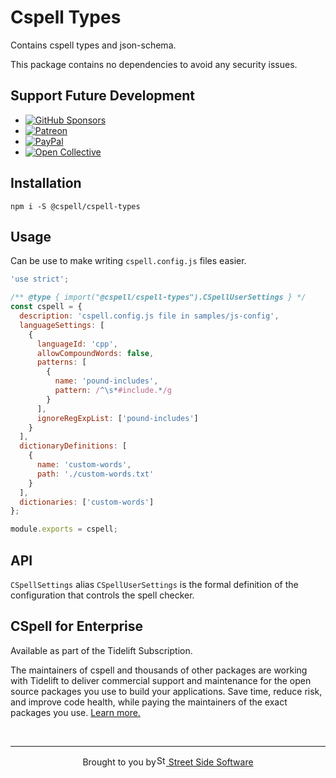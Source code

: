 # Cspell Types

Contains cspell types and json-schema.

This package contains no dependencies to avoid any security issues.

## Support Future Development

<!--- @@inject: ../../static/sponsor.md --->

- [![GitHub Sponsors](https://img.shields.io/badge/-black?style=social&logo=githubsponsors&label=GitHub%20Sponsor%3A%20Street%20Side%20Software)](https://github.com/sponsors/streetsidesoftware)
- [![Patreon](https://img.shields.io/badge/-black?style=social&logo=patreon&label=Patreon%3A%20Street%20Side%20Software)](https://patreon.com/streetsidesoftware)
- [![PayPal](https://img.shields.io/badge/-black?style=social&logo=paypal&label=PayPal%20Donate%3A%20Street%20Side%20Software)](https://www.paypal.com/donate/?hosted_button_id=26LNBP2Q6MKCY)
- [![Open Collective](https://img.shields.io/badge/-black?style=social&logo=opencollective&label=Open%20Collective%3A%20CSpell)](https://opencollective.com/cspell)

<!--- @@inject-end: ../../static/sponsor.md --->

## Installation

```
npm i -S @cspell/cspell-types
```

## Usage

Can be use to make writing `cspell.config.js` files easier.

```js
'use strict';

/** @type { import("@cspell/cspell-types").CSpellUserSettings } */
const cspell = {
  description: 'cspell.config.js file in samples/js-config',
  languageSettings: [
    {
      languageId: 'cpp',
      allowCompoundWords: false,
      patterns: [
        {
          name: 'pound-includes',
          pattern: /^\s*#include.*/g
        }
      ],
      ignoreRegExpList: ['pound-includes']
    }
  ],
  dictionaryDefinitions: [
    {
      name: 'custom-words',
      path: './custom-words.txt'
    }
  ],
  dictionaries: ['custom-words']
};

module.exports = cspell;
```

## API

`CSpellSettings` alias `CSpellUserSettings` is the formal definition of the configuration that controls the spell checker.

## CSpell for Enterprise

<!--- @@inject: ../../static/tidelift.md --->

Available as part of the Tidelift Subscription.

The maintainers of cspell and thousands of other packages are working with Tidelift to deliver commercial support and maintenance for the open source packages you use to build your applications. Save time, reduce risk, and improve code health, while paying the maintainers of the exact packages you use. [Learn more.](https://tidelift.com/subscription/pkg/npm-cspell?utm_source=npm-cspell&utm_medium=referral&utm_campaign=enterprise&utm_term=repo)

<!--- @@inject-end: ../../static/tidelift.md --->

<!--- @@inject: ../../static/footer.md --->

<br/>

---

<p align="center">Brought to you by<a href="https://streetsidesoftware.com" title="Street Side Software"><img width="16" alt="Street Side Software Logo" src="https://i.imgur.com/CyduuVY.png" /> Street Side Software</a></p>

<!--- @@inject-end: ../../static/footer.md --->
